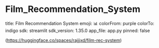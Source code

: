 # Film_Recommendation_System

title: Film Recommendation System
emoji: 📊
colorFrom: purple
colorTo: indigo
sdk: streamlit
sdk_version: 1.35.0
app_file: app.py
pinned: false



(https://huggingface.co/spaces/rajjjxd/film-rec-system)
